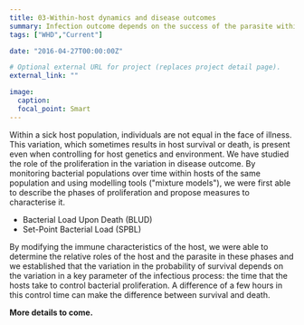 ```yaml
---
title: 03-Within-host dynamics and disease outcomes
summary: Infection outcome depends on the success of the parasite within its host. With theoretical and empirical approaches, we study what influences pathogen dynamics and its implication on symptoms.
tags: ["WHD","Current"]

date: "2016-04-27T00:00:00Z"

# Optional external URL for project (replaces project detail page).
external_link: ""

image:
  caption:
  focal_point: Smart
---
```

Within a sick host population, individuals are not equal in the face of illness. This variation, which sometimes results in host survival or death, is present even when controlling for host genetics and environment. We have studied the role of the proliferation in the variation in disease outcome. By monitoring bacterial populations over time within hosts of the same population and using modelling tools ("mixture models"), we were first able to describe the phases of proliferation and propose measures to characterise it. 
* Bacterial Load Upon Death (BLUD)
* Set-Point Bacterial Load (SPBL)

By modifying the immune characteristics of the host, we were able to determine the relative roles of the host and the parasite in these phases and we established that the variation in the probability of survival depends on the variation in a key parameter of the infectious process: the time that the hosts take to control bacterial proliferation. A difference of a few hours in this control time can make the difference between survival and death. 





<b>More details to come.</b>
